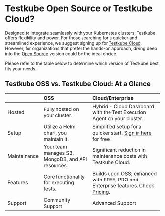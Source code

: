 # Testkube Open Source or Testkube Cloud?

Designed to integrate seamlessly with your Kubernetes clusters, Testkube offers flexibility and power. For those searching for a quicker and streamlined experience, we suggest signing up for [Testkube Cloud](https://cloud.testkube.io/). However, for organizations that prefer the hands-on approach, diving deep into the [Open Source](./testkube-oss.md) version could be the ideal choice.

Please refer to the table below to determine which version of Testkube best fits your needs.

## Testkube OSS vs. Testkube Cloud: At a Glance

|                        | OSS                           | Cloud/Enterprise |
| :--------------------- | :---------------------------  | :-------------------------------------------------- |
| Hosted                 | Fully hosted on your cluster. | Hybrid - Cloud Dashboard with the Test Execution Agent on your cluster. |
| Setup                  | Utilize a Helm chart, you maintain it.   | Simplified setup for a quicker start. [Sign in here](https://cloud.testkube.io/) for free. |
| Maintainance           | Your team manages S3, MongoDB, and API resources.   | Significant reduction in maintenance costs with Testkube Cloud.|
| Features               | Core functionality for executing tests.   | Builds upon OSS; enhanced with FREE, PRO and Enterprise features. Check [Pricing](https://testkube.io/pricing). |
| Support                | Community Support   | Advanced Support |